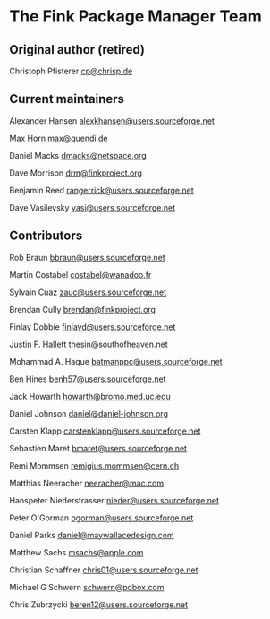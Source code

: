 The Fink Package Manager Team
=============================

Original author (retired)
-------------------------
Christoph Pfisterer <cp@chrisp.de>

Current maintainers
------------------
Alexander Hansen  <alexkhansen@users.sourceforge.net>

Max Horn <max@quendi.de>

Daniel Macks <dmacks@netspace.org>

Dave Morrison <drm@finkproject.org>

Benjamin Reed <rangerrick@users.sourceforge.net>

Dave Vasilevsky  <vasi@users.sourceforge.net>

Contributors
------------
Rob Braun <bbraun@users.sourceforge.net>

Martin Costabel <costabel@wanadoo.fr>

Sylvain Cuaz <zauc@users.sourceforge.net>

Brendan Cully <brendan@finkproject.org>

Finlay Dobbie <finlayd@users.sourceforge.net>

Justin F. Hallett <thesin@southofheaven.net>

Mohammad A. Haque  <batmanppc@users.sourceforge.net>

Ben Hines <benh57@users.sourceforge.net>

Jack Howarth <howarth@bromo.med.uc.edu>

Daniel Johnson <daniel@daniel-johnson.org>

Carsten Klapp <carstenklapp@users.sourceforge.net>

Sebastien Maret <bmaret@users.sourceforge.net>

Remi Mommsen <remigius.mommsen@cern.ch>

Matthias Neeracher <neeracher@mac.com>

Hanspeter Niederstrasser <nieder@users.sourceforge.net>

Peter O'Gorman <ogorman@users.sourceforge.net>

Daniel Parks <daniel@maywallacedesign.com>

Matthew Sachs <msachs@apple.com>

Christian Schaffner <chris01@users.sourceforge.net>

Michael G Schwern <schwern@pobox.com>

Chris Zubrzycki <beren12@users.sourceforge.net>


